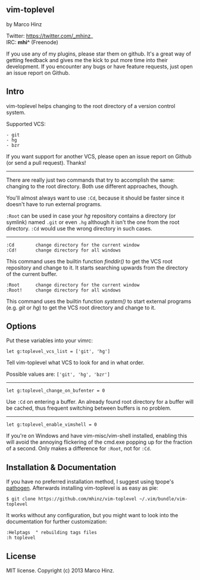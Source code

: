vim-toplevel
------------

by Marco Hinz

Twitter: https://twitter.com/_mhinz_  
IRC: __mhi^__ (Freenode)

If you use any of my plugins, please star them on github. It's a great way of
getting feedback and gives me the kick to put more time into their development.
If you encounter any bugs or have feature requests, just open an issue report on
Github.

Intro
-----

vim-toplevel helps changing to the root directory of a version control system.

Supported VCS:

    - git
    - hg
    - bzr

If you want support for another VCS, please open an issue report on Github (or
send a pull request). Thanks!

---

There are really just two commands that try to accomplish the same: changing to
the root directory. Both use different approaches, though.

You'll almost always want to use `:Cd`, because it should be faster since it
doesn't have to run external programs.

`:Root` can be used in case your _hg_ repository contains a directory (or
symlink) named `.git` or even `.hg` although it isn't the one from the root
directory. `:Cd` would use the wrong directory in such cases.

---

```
:Cd        change directory for the current window
:Cd!       change directory for all windows
```

This command uses the builtin function _finddir()_ to get the VCS root
repository and change to it. It starts searching upwards from the directory of
the current buffer.

```
:Root      change directory for the current window
:Root!     change directory for all windows
```

This command uses the builtin function _system()_ to start external programs
(e.g. _git_ or _hg_) to get the VCS root directory and change to it.

Options
-------

Put these variables into your vimrc:

```vim
let g:toplevel_vcs_list = ['git', 'hg']
```

Tell vim-toplevel what VCS to look for and in what order.

Possible values are: `['git', 'hg', 'bzr']`

---

```vim
let g:toplevel_change_on_bufenter = 0
```

Use `:Cd` on entering a buffer. An already found root directory for a buffer
will be cached, thus frequent switching between buffers is no problem.

---

```vim
let g:toplevel_enable_vimshell = 0
```

If you're on Windows and have vim-misc/vim-shell installed, enabling this will
avoid the annoying flickering of the cmd.exe popping up for the fraction of a
second. Only makes a difference for `:Root`, not for `:Cd`.

Installation & Documentation
----------------------------

If you have no preferred installation method, I suggest using tpope's
[pathogen](https://github.com/tpope/vim-pathogen). Afterwards installing
vim-toplevel is as easy as pie:

    $ git clone https://github.com/mhinz/vim-toplevel ~/.vim/bundle/vim-toplevel

It works without any configuration, but you might want to look into the
documentation for further customization:

    :Helptags  " rebuilding tags files
    :h toplevel

License
-------

MIT license. Copyright (c) 2013 Marco Hinz.
